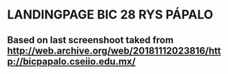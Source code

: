# LANDINGPAGE BIC 28 RYS PÁPALO

## Based on last screenshoot taked from http://web.archive.org/web/20181112023816/http://bicpapalo.cseiio.edu.mx/